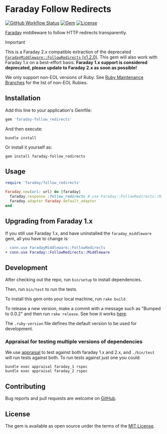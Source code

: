 # Faraday Follow Redirects

[![GitHub Workflow Status](https://img.shields.io/github/actions/workflow/status/tisba/faraday-follow-redirects/ci.yaml)](https://github.com/tisba/faraday-follow-redirects/actions?query=branch%3Amain)
[![Gem](https://img.shields.io/gem/v/faraday-follow_redirects.svg?style=flat-square)](https://rubygems.org/gems/faraday-follow_redirects)
[![License](https://img.shields.io/github/license/tisba/faraday-follow-redirects.svg?style=flat-square)](LICENSE.md)

[Faraday](https://github.com/lostisland/faraday) middleware to follow HTTP redirects transparently.

> [!IMPORTANT]
> This is a Faraday 2.x compatible extraction of the deprecated [`FaradayMiddleware::FollowRedirects` (v1.2.0)](https://github.com/lostisland/faraday_middleware/blob/v1.2.0/lib/faraday_middleware/response/follow_redirects.rb). This gem will also work with Faraday 1.x on a best-effort basis. **Faraday 1.x support is considered deprecated, please update to Faraday 2.x as soon as possible!**
>
> We only support non-EOL versions of Ruby. See [Ruby Maintenance Branches](https://www.ruby-lang.org/en/downloads/branches/) for the list of non-EOL Rubies.

## Installation

Add this line to your application's Gemfile:

```ruby
gem 'faraday-follow_redirects'
```

And then execute:

```shell
bundle install
```

Or install it yourself as:

```shell
gem install faraday-follow_redirects
```

## Usage

```ruby
require 'faraday/follow_redirects'

Faraday.new(url: url) do |faraday|
  faraday.response :follow_redirects # use Faraday::FollowRedirects::Middleware
  faraday.adapter Faraday.default_adapter
end
```

## Upgrading from Faraday 1.x

If you still use Faraday 1.x, and have uninstalled the `faraday_middleware` gem, all you have to change is:

```diff
- conn.use FaradayMiddleware::FollowRedirects
+ conn.use Faraday::FollowRedirects::Middleware
```

## Development

After checking out the repo, run `bin/setup` to install dependencies.

Then, run `bin/test` to run the tests.

To install this gem onto your local machine, run `rake build`.

To release a new version, make a commit with a message such as "Bumped to 0.0.2" and then run `rake release`.
See how it works [here](https://bundler.io/guides/creating_gem.html#releasing-the-gem).

The `.ruby-version` file defines the default version to be used for development.

### Appraisal for testing multiple versions of dependencies

We use [appraisal](https://github.com/thoughtbot/appraisal) to test against both faraday 1.x and 2.x, and `./bin/test` will run tests against both. To run tests against just one you could:

```shell
bundle exec appraisal faraday_1 rspec
bundle exec appraisal faraday_2 rspec
```

## Contributing

Bug reports and pull requests are welcome on [GitHub](https://github.com/tisba/faraday-follow-redirects).

## License

The gem is available as open source under the terms of the [MIT License](https://opensource.org/licenses/MIT).
